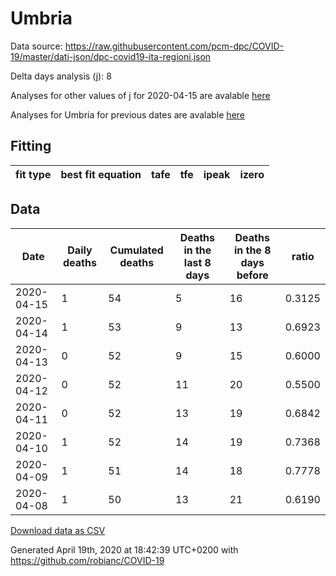 # Umbria

Data source: https://raw.githubusercontent.com/pcm-dpc/COVID-19/master/dati-json/dpc-covid19-ita-regioni.json

Delta days analysis (j): 8

Analyses for other values of j for 2020-04-15 are avalable [here](../2020-04-15/README.md)

Analyses for Umbria for previous dates are avalable [here](../README.md)

## Fitting 
|fit type|best fit equation|tafe|tfe|ipeak|izero|
|-------|-----|--------|------|---|---|

## Data
|Date|Daily deaths|Cumulated deaths|Deaths in the last 8 days|Deaths in the 8 days before|ratio|
|----|----------|-----------|-------|--------------------|-----|
|2020-04-15|1|54|5|16|0.3125|
|2020-04-14|1|53|9|13|0.6923|
|2020-04-13|0|52|9|15|0.6000|
|2020-04-12|0|52|11|20|0.5500|
|2020-04-11|0|52|13|19|0.6842|
|2020-04-10|1|52|14|19|0.7368|
|2020-04-09|1|51|14|18|0.7778|
|2020-04-08|1|50|13|21|0.6190|

[Download data as CSV](COVID-19_umbria_j8_2020-04-15.csv)

Generated April 19th, 2020 at 18:42:39 UTC+0200 with https://github.com/robianc/COVID-19

